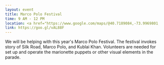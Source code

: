 ```yaml
---
layout: event
title: Marco Polo Festival
time: 9 AM - 12 PM
location: <a href="https://www.google.com/maps/@40.7189084,-73.9969801,17z">Grand St b/t Mott and Mulberry St</a>, Manhattan
link: https://goo.gl/vAL88F
---
```

We will be helping with this year's Marco Polo Festival. The festival invokes story of Silk Road, Marco Polo, and Kublai Khan. Volunteers are needed for set up and operate the marionette puppets or other visual elements in the parade.